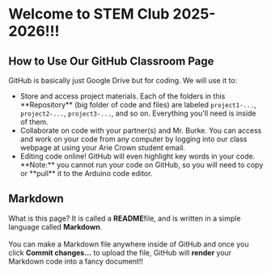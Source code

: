 # Welcome to STEM Club 2025-2026!!!

## How to Use Our GitHub Classroom Page
GitHub is basically just Google Drive but for coding. We will use it to: <ul>
<li>Store and access project materials. Each of the folders in this **Repository** (big folder of code and files) are labeled <code>project1-...</code>, <code>project2-...</code>, <code>project3-...</code>, and so on. Everything you'll need is inside of them.</li>
<li>Collaborate on code with your partner(s) and Mr. Burke. You can access and work on your code from any computer by logging into our class webpage at <https://classroom.github.com/classrooms/238337690-ac-stem-club-classroom> using your Arie Crown student email.</li>
<li>Editing code online! GitHub will even highlight key words in your code. **Note:** you cannot run your code on GitHub, so you will need to copy or **pull** it to the Arduino code editor.</li>
</ul>
  
## Markdown
What is this page? It is called a <b>README</b>file, and is written in a simple language called <b>Markdown</b>.
<br><br>
You can make a Markdown file anywhere inside of GitHub and once you click <b>Commit changes...</b> to upload the file, GitHub will <b>render</b> your Markdown code into a fancy document!!
